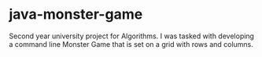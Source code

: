 # java-monster-game
Second year university project for Algorithms.
I was tasked with developing a command line Monster Game that is set on a grid with rows and columns.
